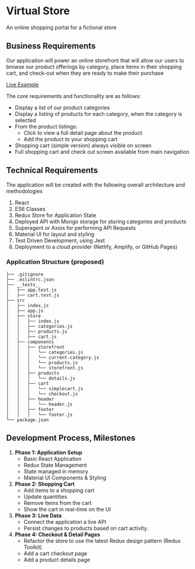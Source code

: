 # Virtual Store

An online shopping portal for a fictional store

## Business Requirements

Our application will power an online storefront that will allow our users to browse our product offerings by category, place items in their shopping cart, and check-out when they are ready to make their purchase

[Live Example](https://virtual-web-store.netlify.app/)

The core requirements and functionality are as follows:

- Display a list of our product categories
- Display a listing of products for each category, when the category is selected
- From the product listings:
  - Click to view a full detail page about the product
  - Add the product to your shopping cart
- Shopping cart (simple version) always visible on screen
- Full shopping cart and check out screen available from main navigation

## Technical Requirements

The application will be created with the following overall architecture and methodologies

1. React
1. ES6 Classes
1. Redux Store for Application State
1. Deployed API with Mongo storage for storing categories and products
1. Superagent or Axios for performing API Requests
1. Material UI for layout and styling
1. Test Driven Development, using Jest
1. Deployment to a cloud provider (Netlify, Amplify, or GitHub Pages)

### Application Structure (proposed)

```text
├── .gitignore
├── .eslintrc.json
├── __tests__
│   ├── app.test.js
│   ├── cart.test.js
├── src
│   ├── index.js
│   ├── app.js
│   ├── store
│   │   ├── index.js
│   │   ├── categories.js
│   │   ├── products.js
│   │   ├── cart.js
│   ├── components
│   │   ├── storefront
│   │   │   └── categories.js
│   │   │   └── current-category.js
│   │   │   └── products.js
│   │   │   └── storefront.js
│   │   ├── products
│   │   │   └── details.js
│   │   ├── cart
│   │   │   └── simplecart.js
│   │   │   └── checkout.js
│   │   ├── header
│   │   │   └── header.js
│   │   ├── footer
│   │   │   └── footer.js
└── package.json
```

## Development Process, Milestones

1. **Phase 1: Application Setup**
   - Basic React Application
   - Redux State Management
   - State managed in memory
   - Material UI Components & Styling
1. **Phase 2: Shopping Cart**
   - Add items to a shopping cart
   - Update quantities
   - Remove items from the cart
   - Show the cart in real-time on the UI
1. **Phase 3: Live Data**
   - Connect the application a live API
   - Persist changes to products based on cart activity.
1. **Phase 4: Checkout & Detail Pages**
   - Refactor the store to use the latest Redux design pattern (Redux Toolkit)
   - Add a cart checkout page
   - Add a product details page
